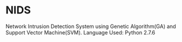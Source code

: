 # NIDS
Network Intrusion Detection System using Genetic Algorithm(GA) and Support Vector Machine(SVM).
Language Used:
Python 2.7.6

